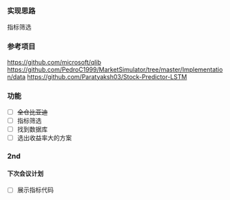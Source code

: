 ### 实现思路
指标筛选

### 参考项目 
https://github.com/microsoft/qlib
https://github.com/PedroC1999/MarketSimulator/tree/master/Implementation/data
https://github.com/Paratyaksh03/Stock-Predictor-LSTM

### 功能
- [ ] <s>全仓比亚迪 </s>
- [ ] 指标筛选
- [ ] 找到数据库
- [ ] 选出收益率大的方案

### 2nd
#### 下次会议计划
- [ ] 展示指标代码
